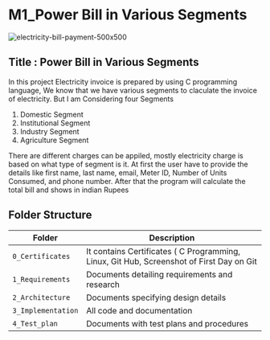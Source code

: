 # M1_Power Bill in Various Segments


![electricity-bill-payment-500x500](https://user-images.githubusercontent.com/101176652/161121829-0e4eb2b7-a1c2-4ed0-901e-5c7b47215a80.jpg)

## Title : Power Bill  in Various Segments

In this project Electricity invoice is prepared by using C programming language, We know that we have various segments to claculate the invoice of electricity.
But I am Considering four Segments
1) Domestic Segment
2) Institutional Segment
3) Industry Segment
4) Agriculture Segment

There are different charges can be appiled, mostly electricity charge is based on what type of segment is it.
At first the user have to provide the details like first name, last name, email, Meter ID, Number of Units Consumed, and phone number. After that the program will calculate the total bill and shows in indian Rupees


## Folder Structure
|Folder             | Description |
|-------------------| -----------------------------------------|
| `0_Certificates`  | It contains Certificates ( C Programming, Linux, Git Hub, Screenshot of First Day on Git |
| `1_Requirements`   | Documents detailing requirements and research|
| `2_Architecture`         | Documents specifying design details|
| `3_Implementation` | All code and documentation|
| `4_Test_plan`      | Documents with test plans and procedures|
